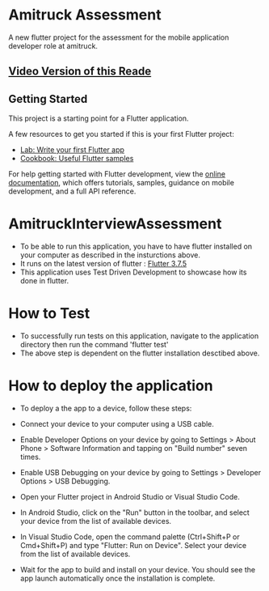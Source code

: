 # Amitruck Assessment

A new flutter project for the assessment for the mobile application developer role at amitruck.

## [Video Version of this Reade](https://www.loom.com/share/82ab00bf313244b1a8248aa6f063125c)

## Getting Started

This project is a starting point for a Flutter application.

A few resources to get you started if this is your first Flutter project:

- [Lab: Write your first Flutter app](https://docs.flutter.dev/get-started/codelab)
- [Cookbook: Useful Flutter samples](https://docs.flutter.dev/cookbook)

For help getting started with Flutter development, view the
[online documentation](https://docs.flutter.dev/), which offers tutorials,
samples, guidance on mobile development, and a full API reference.
# AmitruckInterviewAssessment

- To be able to run this application, you have to have flutter installed on your computer as described in the insturctions above.
- It runs on the latest version of flutter : [Flutter 3.7.5](https://github.com/flutter/flutter/releases/tag/3.7.5)
- This application uses Test Driven Development to showcase how its done in flutter.

# How to Test
- To successfully run tests on this application, navigate to the application directory then run the
command 'flutter test'
- The above step is dependent on the flutter installation desctibed above.

# How to deploy the application

- To deploy a the app to a device, follow these steps:

- Connect your device to your computer using a USB cable.

- Enable Developer Options on your device by going to Settings > About Phone > Software Information and tapping on "Build number" seven times.

- Enable USB Debugging on your device by going to Settings > Developer Options > USB Debugging.

- Open your Flutter project in Android Studio or Visual Studio Code.

- In Android Studio, click on the "Run" button in the toolbar, and select your device from the list of available devices.

- In Visual Studio Code, open the command palette (Ctrl+Shift+P or Cmd+Shift+P) and type "Flutter: Run on Device". Select your device from the list of available devices.

- Wait for the app to build and install on your device. You should see the app launch automatically once the installation is complete.